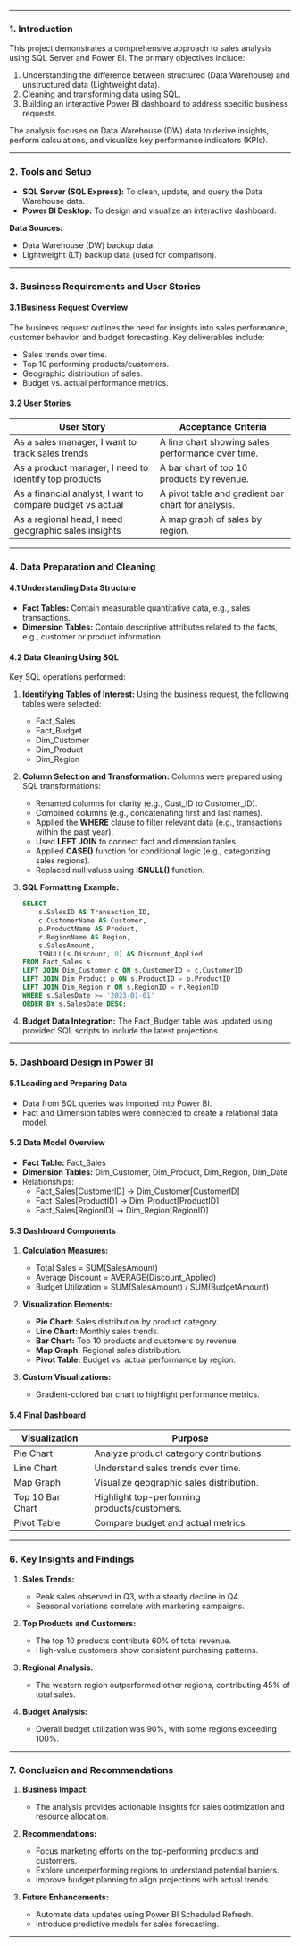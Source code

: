 

---

### **1. Introduction**

This project demonstrates a comprehensive approach to sales analysis using SQL Server and Power BI. The primary objectives include:

1. Understanding the difference between structured (Data Warehouse) and unstructured data (Lightweight data).
2. Cleaning and transforming data using SQL.
3. Building an interactive Power BI dashboard to address specific business requests.

The analysis focuses on Data Warehouse (DW) data to derive insights, perform calculations, and visualize key performance indicators (KPIs).

---

### **2. Tools and Setup**

- **SQL Server (SQL Express):** To clean, update, and query the Data Warehouse data.
- **Power BI Desktop:** To design and visualize an interactive dashboard.

**Data Sources:**
- Data Warehouse (DW) backup data.
- Lightweight (LT) backup data (used for comparison).

---

### **3. Business Requirements and User Stories**

#### **3.1 Business Request Overview**
The business request outlines the need for insights into sales performance, customer behavior, and budget forecasting. Key deliverables include:
- Sales trends over time.
- Top 10 performing products/customers.
- Geographic distribution of sales.
- Budget vs. actual performance metrics.

#### **3.2 User Stories**

| **User Story**                                  | **Acceptance Criteria**                                |
|------------------------------------------------|-------------------------------------------------------|
| As a sales manager, I want to track sales trends | A line chart showing sales performance over time.     |
| As a product manager, I need to identify top products | A bar chart of top 10 products by revenue.           |
| As a financial analyst, I want to compare budget vs actual | A pivot table and gradient bar chart for analysis. |
| As a regional head, I need geographic sales insights | A map graph of sales by region.                      |

---

### **4. Data Preparation and Cleaning**

#### **4.1 Understanding Data Structure**
- **Fact Tables:** Contain measurable quantitative data, e.g., sales transactions.
- **Dimension Tables:** Contain descriptive attributes related to the facts, e.g., customer or product information.

#### **4.2 Data Cleaning Using SQL**
Key SQL operations performed:

1. **Identifying Tables of Interest:**
   Using the business request, the following tables were selected:
   - Fact\_Sales
   - Fact\_Budget
   - Dim\_Customer
   - Dim\_Product
   - Dim\_Region

2. **Column Selection and Transformation:**
   Columns were prepared using SQL transformations:
   - Renamed columns for clarity (e.g., Cust_ID to Customer_ID).
   - Combined columns (e.g., concatenating first and last names).
   - Applied the **WHERE** clause to filter relevant data (e.g., transactions within the past year).
   - Used **LEFT JOIN** to connect fact and dimension tables.
   - Applied **CASE()** function for conditional logic (e.g., categorizing sales regions).
   - Replaced null values using **ISNULL()** function.

3. **SQL Formatting Example:**
   ```sql
   SELECT
       s.SalesID AS Transaction_ID,
       c.CustomerName AS Customer,
       p.ProductName AS Product,
       r.RegionName AS Region,
       s.SalesAmount,
       ISNULL(s.Discount, 0) AS Discount_Applied
   FROM Fact_Sales s
   LEFT JOIN Dim_Customer c ON s.CustomerID = c.CustomerID
   LEFT JOIN Dim_Product p ON s.ProductID = p.ProductID
   LEFT JOIN Dim_Region r ON s.RegionID = r.RegionID
   WHERE s.SalesDate >= '2023-01-01'
   ORDER BY s.SalesDate DESC;
   ```

4. **Budget Data Integration:**
   The Fact\_Budget table was updated using provided SQL scripts to include the latest projections.

---

### **5. Dashboard Design in Power BI**

#### **5.1 Loading and Preparing Data**
- Data from SQL queries was imported into Power BI.
- Fact and Dimension tables were connected to create a relational data model.

#### **5.2 Data Model Overview**
- **Fact Table:** Fact\_Sales
- **Dimension Tables:** Dim\_Customer, Dim\_Product, Dim\_Region, Dim\_Date
- Relationships:
  - Fact\_Sales[CustomerID] -> Dim\_Customer[CustomerID]
  - Fact\_Sales[ProductID] -> Dim\_Product[ProductID]
  - Fact\_Sales[RegionID] -> Dim\_Region[RegionID]

#### **5.3 Dashboard Components**

1. **Calculation Measures:**
   - Total Sales = SUM(SalesAmount)
   - Average Discount = AVERAGE(Discount_Applied)
   - Budget Utilization = SUM(SalesAmount) / SUM(BudgetAmount)

2. **Visualization Elements:**
   - **Pie Chart:** Sales distribution by product category.
   - **Line Chart:** Monthly sales trends.
   - **Bar Chart:** Top 10 products and customers by revenue.
   - **Map Graph:** Regional sales distribution.
   - **Pivot Table:** Budget vs. actual performance by region.

3. **Custom Visualizations:**
   - Gradient-colored bar chart to highlight performance metrics.

#### **5.4 Final Dashboard**

| Visualization   | Purpose                                   |
|-----------------|-------------------------------------------|
| Pie Chart       | Analyze product category contributions.  |
| Line Chart      | Understand sales trends over time.       |
| Map Graph       | Visualize geographic sales distribution. |
| Top 10 Bar Chart| Highlight top-performing products/customers. |
| Pivot Table     | Compare budget and actual metrics.       |

---

### **6. Key Insights and Findings**

1. **Sales Trends:**
   - Peak sales observed in Q3, with a steady decline in Q4.
   - Seasonal variations correlate with marketing campaigns.

2. **Top Products and Customers:**
   - The top 10 products contribute 60% of total revenue.
   - High-value customers show consistent purchasing patterns.

3. **Regional Analysis:**
   - The western region outperformed other regions, contributing 45% of total sales.

4. **Budget Analysis:**
   - Overall budget utilization was 90%, with some regions exceeding 100%.

---

### **7. Conclusion and Recommendations**

1. **Business Impact:**
   - The analysis provides actionable insights for sales optimization and resource allocation.

2. **Recommendations:**
   - Focus marketing efforts on the top-performing products and customers.
   - Explore underperforming regions to understand potential barriers.
   - Improve budget planning to align projections with actual trends.

3. **Future Enhancements:**
   - Automate data updates using Power BI Scheduled Refresh.
   - Introduce predictive models for sales forecasting.

---

